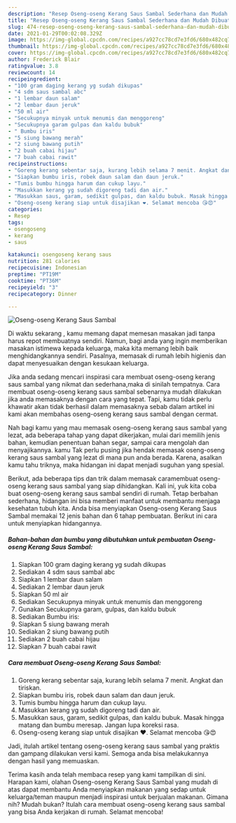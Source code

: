 ```yaml
---
description: "Resep Oseng-oseng Kerang Saus Sambal Sederhana dan Mudah Dibuat"
title: "Resep Oseng-oseng Kerang Saus Sambal Sederhana dan Mudah Dibuat"
slug: 474-resep-oseng-oseng-kerang-saus-sambal-sederhana-dan-mudah-dibuat
date: 2021-01-29T00:02:08.329Z
image: https://img-global.cpcdn.com/recipes/a927cc78cd7e3fd6/680x482cq70/oseng-oseng-kerang-saus-sambal-foto-resep-utama.jpg
thumbnail: https://img-global.cpcdn.com/recipes/a927cc78cd7e3fd6/680x482cq70/oseng-oseng-kerang-saus-sambal-foto-resep-utama.jpg
cover: https://img-global.cpcdn.com/recipes/a927cc78cd7e3fd6/680x482cq70/oseng-oseng-kerang-saus-sambal-foto-resep-utama.jpg
author: Frederick Blair
ratingvalue: 3.8
reviewcount: 14
recipeingredient:
- "100 gram daging kerang yg sudah dikupas"
- "4 sdm saus sambal abc"
- "1 lembar daun salam"
- "2 lembar daun jeruk"
- "50 ml air"
- "Secukupnya minyak untuk menumis dan menggoreng"
- "Secukupnya garam gulpas dan kaldu bubuk"
- " Bumbu iris"
- "5 siung bawang merah"
- "2 siung bawang putih"
- "2 buah cabai hijau"
- "7 buah cabai rawit"
recipeinstructions:
- "Goreng kerang sebentar saja, kurang lebih selama 7 menit. Angkat dan tiriskan."
- "Siapkan bumbu iris, robek daun salam dan daun jeruk."
- "Tumis bumbu hingga harum dan cukup layu."
- "Masukkan kerang yg sudah digoreng tadi dan air."
- "Masukkan saus, garam, sedikit gulpas, dan kaldu bubuk. Masak hingga matang dan bumbu meresap. Jangan lupa koreksi rasa."
- "Oseng-oseng kerang siap untuk disajikan ❤️. Selamat mencoba 😘😍"
categories:
- Resep
tags:
- osengoseng
- kerang
- saus

katakunci: osengoseng kerang saus 
nutrition: 281 calories
recipecuisine: Indonesian
preptime: "PT19M"
cooktime: "PT36M"
recipeyield: "3"
recipecategory: Dinner

---
```



![Oseng-oseng Kerang Saus Sambal](https://img-global.cpcdn.com/recipes/a927cc78cd7e3fd6/680x482cq70/oseng-oseng-kerang-saus-sambal-foto-resep-utama.jpg)

Di waktu  sekarang , kamu memang dapat memesan masakan jadi tanpa harus repot membuatnya sendiri. Namun, bagi anda yang ingin memberikan masakan istimewa kepada keluarga, maka kita memang lebih baik menghidangkannya sendiri. Pasalnya, memasak di rumah lebih higienis dan dapat menyesuaikan dengan kesukaan keluarga.

Jika anda sedang mencari inspirasi cara membuat oseng-oseng kerang saus sambal yang nikmat dan sederhana,maka di sinilah tempatnya. Cara membuat oseng-oseng kerang saus sambal  sebenarnya mudah dilakukan jika anda memasaknya dengan cara yang tepat. Tapi, kamu tidak perlu khawatir akan tidak berhasil dalam memasaknya 
sebab dalam artikel ini kami akan membahas oseng-oseng kerang saus sambal dengan cermat.  



Nah bagi kamu yang mau memasak oseng-oseng kerang saus sambal yang lezat, ada beberapa tahap yang dapat dikerjakan, mulai dari memilih jenis bahan, kemudian penentuan bahan segar, sampai cara mengolah dan menyajikannya. kamu Tak perlu pusing jika hendak memasak oseng-oseng kerang saus sambal yang lezat di mana pun anda berada. Karena, asalkan kamu  tahu triknya, maka hidangan ini dapat menjadi suguhan yang spesial.

Berikut, ada beberapa tips dan trik dalam memasak caramembuat oseng-oseng kerang saus sambal yang siap dihidangkan. Kali ini, yuk kita coba buat oseng-oseng kerang saus sambal sendiri di rumah. Tetap berbahan sederhana, hidangan ini bisa memberi manfaat untuk membantu menjaga kesehatan tubuh kita. Anda bisa menyiapkan Oseng-oseng Kerang Saus Sambal memakai 12 jenis bahan dan 6 tahap pembuatan. Berikut ini cara untuk menyiapkan hidangannya.

<!--inarticleads1-->

##### Bahan-bahan dan bumbu yang dibutuhkan untuk pembuatan Oseng-oseng Kerang Saus Sambal:

1. Siapkan 100 gram daging kerang yg sudah dikupas
1. Sediakan 4 sdm saus sambal abc
1. Siapkan 1 lembar daun salam
1. Sediakan 2 lembar daun jeruk
1. Siapkan 50 ml air
1. Sediakan Secukupnya minyak untuk menumis dan menggoreng
1. Gunakan Secukupnya garam, gulpas, dan kaldu bubuk
1. Sediakan  Bumbu iris:
1. Siapkan 5 siung bawang merah
1. Sediakan 2 siung bawang putih
1. Sediakan 2 buah cabai hijau
1. Siapkan 7 buah cabai rawit




<!--inarticleads2-->

##### Cara membuat Oseng-oseng Kerang Saus Sambal:

1. Goreng kerang sebentar saja, kurang lebih selama 7 menit. Angkat dan tiriskan.
1. Siapkan bumbu iris, robek daun salam dan daun jeruk.
1. Tumis bumbu hingga harum dan cukup layu.
1. Masukkan kerang yg sudah digoreng tadi dan air.
1. Masukkan saus, garam, sedikit gulpas, dan kaldu bubuk. Masak hingga matang dan bumbu meresap. Jangan lupa koreksi rasa.
1. Oseng-oseng kerang siap untuk disajikan ❤️. Selamat mencoba 😘😍




Jadi, itulah artikel tentang  oseng-oseng kerang saus sambal  yang praktis dan gampang dilakukan versi kami. Semoga anda bisa melakukannya dengan hasil yang memuaskan. 

Terima kasih anda telah membaca resep yang kami tampilkan di sini. Harapan kami, olahan  Oseng-oseng Kerang Saus Sambal yang mudah di atas dapat membantu Anda menyiapkan makanan yang sedap untuk keluarga/teman maupun menjadi inspirasi untuk berjualan makanan. Gimana nih? Mudah bukan? Itulah cara membuat oseng-oseng kerang saus sambal yang bisa Anda kerjakan di rumah. Selamat mencoba!

